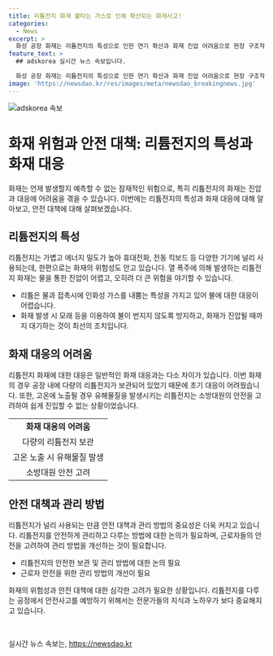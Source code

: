 ```yaml
---
title: 리튬전지 화재 불타는 가스로 인해 확산되는 화재사고!
categories:
  - News
excerpt: >
  화성 공장 화재는 리튬전지의 특성으로 인한 연기 확산과 화재 진압 어려움으로 현장 구조작업이 늦어지는 상황. 리튬전지는 물을 사용하여 진화하기 어렵고, 열 폭주로 인한 화재가 발생한다. 화재로 인한 모래 등을 활용한 진화 방안이 검토되었으나, 배터리에 포함된 리튬이 극소량이어서 물을 사용한 것으로 알려졌다. 또한, 배터리 특성상 고온에 노출 시 유해물질이 발생하므로 소방관들의 안전을 고려해 섣불리 진입할 수 없었다는 점이 포함돼 있다. 전문가들은 리튬전지의 위험성을 감안한 관리 방법을 정비할 필요가 있다고 지적했다.
feature_text: >
  ## adskorea 실시간 뉴스 속보입니다.

  화성 공장 화재는 리튬전지의 특성으로 인한 연기 확산과 화재 진압 어려움으로 현장 구조작업이 늦어지는 상황. 리튬전지는 물을 사용하여 진화하기 어렵고, 열 폭주로 인한 화재가 발생한다. 화재로 인한 모래 등을 활용한 진화 방안이 검토되었으나, 배터리에 포함된 리튬이 극소량이어서 물을 사용한 것으로 알려졌다. 또한, 배터리 특성상 고온에 노출 시 유해물질이 발생하므로 소방관들의 안전을 고려해 섣불리 진입할 수 없었다는 점이 포함돼 있다. 전문가들은 리튬전지의 위험성을 감안한 관리 방법을 정비할 필요가 있다고 지적했다.
image: 'https://newsdao.kr/res/images/meta/newsdao_breakingnews.jpg'
---
```


<p><img src="https://newsdao.kr/res/images/meta/newsdao_breakingnews.jpg" alt="adskorea 속보" /></p>

<h1>화재 위험과 안전 대책: 리튬전지의 특성과 화재 대응</h1>

<p data-ke-size="size16">화재는 언제 발생할지 예측할 수 없는 잠재적인 위험으로, 특히 리튬전지의 화재는 진압과 대응에 어려움을 겪을 수 있습니다. 이번에는 리튬전지의 특성과 화재 대응에 대해 알아보고, 안전 대책에 대해 살펴보겠습니다.</p>

<h2 data-ke-size="size26">리튬전지의 특성</h2>

<p>리튬전지는 가볍고 에너지 밀도가 높아 휴대전화, 전동 킥보드 등 다양한 기기에 널리 사용되는데, 한편으로는 화재의 위험성도 안고 있습니다. 열 폭주에 의해 발생하는 리튬전지 화재는 물을 통한 진압이 어렵고, 오히려 더 큰 위험을 야기할 수 있습니다.</p>

<ul>
    <li>리튬은 물과 접촉시에 인화성 가스를 내뿜는 특성을 가지고 있어 불에 대한 대응이 어렵습니다.</li>
    <li>화재 발생 시 모래 등을 이용하여 불이 번지지 않도록 방지하고, 화재가 진압될 때까지 대기하는 것이 최선의 조치입니다.</li>
</ul>

<h2 data-ke-size="size26">화재 대응의 어려움</h2>

<p>리튬전지 화재에 대한 대응은 일반적인 화재 대응과는 다소 차이가 있습니다. 이번 화재의 경우 공장 내에 다량의 리튬전지가 보관되어 있었기 때문에 초기 대응이 어려웠습니다. 또한, 고온에 노출될 경우 유해물질을 발생시키는 리튬전지는 소방대원의 안전을 고려하여 쉽게 진입할 수 없는 상황이었습니다.</p>

<table>
    <tr>
        <td style="text-align: center; height: 17px;"><b>화재 대응의 어려움</b></td>
    </tr>
    <tr>
        <td style="text-align: center; height: 17px;">다량의 리튬전지 보관</td>
    </tr>
    <tr>
        <td style="text-align: center; height: 17px;">고온 노출 시 유해물질 발생</td>
    </tr>
    <tr>
        <td style="text-align: center; height: 17px;">소방대원 안전 고려</td>
    </tr>
</table>

<h2 data-ke-size="size26">안전 대책과 관리 방법</h2>

<p>리튬전지가 널리 사용되는 만큼 안전 대책과 관리 방법의 중요성은 더욱 커지고 있습니다. 리튬전지를 안전하게 관리하고 다루는 방법에 대한 논의가 필요하며, 근로자들의 안전을 고려하여 관리 방법을 개선하는 것이 필요합니다.</p>

<ul>
    <li>리튬전지의 안전한 보관 및 관리 방법에 대한 논의 필요</li>
    <li>근로자 안전을 위한 관리 방법의 개선이 필요</li>
</ul>

<p>화재의 위험성과 안전 대책에 대한 심각한 고려가 필요한 상황입니다. 리튬전지를 다루는 공정에서 안전사고를 예방하기 위해서는 전문가들의 지식과 노하우가 보다 중요해지고 있습니다.</p>

<p data-ke-size="size16">&nbsp;</p>
실시간 뉴스 속보는, <a href="https://newsdao.kr" rel="dofollow">https://newsdao.kr</a>


